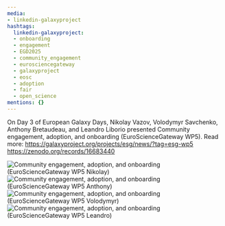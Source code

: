```yaml
---
media:
- linkedin-galaxyproject
hashtags:
  linkedin-galaxyproject:
  - onboarding
  - engagement
  - EGD2025
  - community_engagement
  - eurosciencegateway
  - galaxyproject
  - eosc
  - adoption
  - fair
  - open_science
mentions: {}
---
```


On Day 3 of European Galaxy Days, Nikolay Vazov, Volodymyr Savchenko, Anthony Bretaudeau, and Leandro Liborio presented Community engagement, adoption, and onboarding (EuroScienceGateway WP5).
Read more: https://galaxyproject.org/projects/esg/news/?tag=esg-wp5
https://zenodo.org/records/16683440

![Community engagement, adoption, and onboarding (EuroScienceGateway WP5 Nikolay)](https://github.com/user-attachments/assets/1592c4bc-b87a-43d5-bb51-ffce418df9ef)
![Community engagement, adoption, and onboarding (EuroScienceGateway WP5 Anthony)](https://github.com/user-attachments/assets/d700817b-65ae-4727-97f6-4707ed82066f)
![Community engagement, adoption, and onboarding (EuroScienceGateway WP5 Volodymyr)](https://github.com/user-attachments/assets/dbdd1e70-b7e1-4e7b-b904-9be1ac3735be)
![Community engagement, adoption, and onboarding (EuroScienceGateway WP5 Leandro)](https://github.com/user-attachments/assets/e9f20e92-f9a1-4cea-8851-11e399966bac)